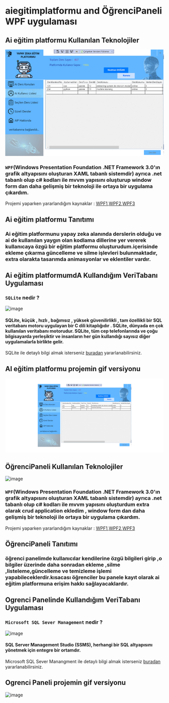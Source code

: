 # aiegitimplatformu and ÖğrenciPaneli WPF uygulaması
## Ai eğitim platformu Kullanılan Teknolojiler 
![image](https://github.com/neslihandogann/aiegitimplatformu/blob/main/projeegif.gif)
### `WPF`(Windows Presentation Foundation .NET Framework 3.0'ın grafik altyapısını oluşturan XAML tabanlı sistemdir) ayrıca .net tabanlı olup c# kodları ile mvvm yapısını oluşturup window form dan daha gelişmiş bir teknoloji ile ortaya bir uygulama çıkardım.
Projemi yaparken yararlandığım kaynaklar : [WPF1](https://wpf-tutorial.com/),[WPF2](https://docs.microsoft.com/tr-tr/dotnet/desktop/wpf/get-started/create-app-visual-studio?view=netdesktop-6.0),[WPF3](https://www.tutorialspoint.com/wpf/index.htm)
## Ai eğitim platformu Tanıtımı
### Ai eğitim platformunu yapay zeka alanında derslerin olduğu ve ai de kullanılan yaygın olan kodlama dillerine yer vererek kullanıcaya özgü bir eğitim platformu oluşturudum.içerisinde ekleme çıkarma güncelleme ve silme işlevleri bulunmaktadır, extra olarakta tasarımda animasyonlar ve eklentiler vardır.
## Ai eğitim platformumdA Kullandığım VeriTabanı Uygulaması
### `SQLite` nedir ?
![image](https://user-images.githubusercontent.com/75863951/171742990-e5f0668f-0fe4-4aef-954e-1fa82fdf4944.png)
#### SQLite, küçük , hızlı , bağımsız , yüksek güvenilirlikli , tam özellikli bir SQL veritabanı motoru uygulayan bir C dili kitaplığıdır . SQLite, dünyada en çok kullanılan veritabanı motorudur. SQLite, tüm cep telefonlarında ve çoğu bilgisayarda yerleşiktir ve insanların her gün kullandığı sayısız diğer uygulamalarla birlikte gelir.
SQLite ile detaylı bilgi almak isterseniz [buradan](https://sqlitebrowser.org/)  yararlanabilirsiniz.

## AI eğitim platformu projemin gif versiyonu

![image](https://github.com/neslihandogann/aiegitimplatformu/blob/main/projegif.gif)

 ## ÖğrenciPaneli Kullanılan Teknolojiler 
 ![image](https://github.com/neslihandogann/aiegitimplatformu_ogrencipaneli/blob/main/ogrencipaneli.PNG)
 ### `WPF`(Windows Presentation Foundation .NET Framework 3.0'ın grafik altyapısını oluşturan XAML tabanlı sistemdir) ayrıca .net tabanlı olup c# kodları ile mvvm yapısını oluşturdum extra olarak crud application ekledim , window form dan daha gelişmiş bir teknoloji ile ortaya bir uygulama çıkardım.
Projemi yaparken yararlandığım kaynaklar : [WPF1](https://wpf-tutorial.com/),[WPF2](https://docs.microsoft.com/tr-tr/dotnet/desktop/wpf/get-started/create-app-visual-studio?view=netdesktop-6.0),[WPF3](https://www.tutorialspoint.com/wpf/index.htm)
 ## ÖğrenciPaneli Tanıtımı
 ### öğrenci panelimde kullanıcılar kendilerine özgü bilgileri girip ,o bilgiler üzerinde daha sonradan ekleme ,silme ,listeleme,güncelleme ve temizleme işlemi yapabileceklerdir.kısacası öğrenciler bu panele kayıt olarak ai eğitim platformuna erişim hakkı sağlayacaklardır.
 
 ## Ogrenci Panelinde Kullandığım VeriTabanı Uygulaması
 ### `Microsoft SQL Sever Management` nedir ?
 ![image](https://i.dlpng.com/static/png/7043467_preview.png)
 #### SQL Server Management Studio (SSMS), herhangi bir SQL altyapısını yönetmek için entegre bir ortamdır.
 Microsoft SQL Sever Manangment ile detaylı bilgi almak isterseniz [buradan](https://docs.microsoft.com/en-us/sql/ssms/sql-server-management-studio-ssms?view=sql-server-ver16)  yararlanabilirsiniz.
 
 ## Ogrenci Paneli projemin gif versiyonu

![image](https://github.com/neslihandogann/aiegitimplatformu_ogrencipaneli/blob/main/ogrencipanel.gif)
